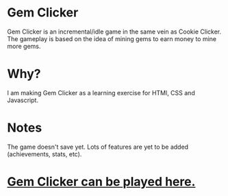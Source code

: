 # Gem Clicker
Gem Clicker is an incremental/idle game in the same vein as Cookie Clicker. The gameplay is based on the idea of mining gems to earn money to mine more gems.

# Why?
I am making Gem Clicker as a learning exercise for HTMl, CSS and Javascript.

# Notes
The game doesn't save yet.
Lots of features are yet to be added (achievements, stats, etc).

# [Gem Clicker can be played here.](https://rory660.github.io/GemClicker/clicker.html)
